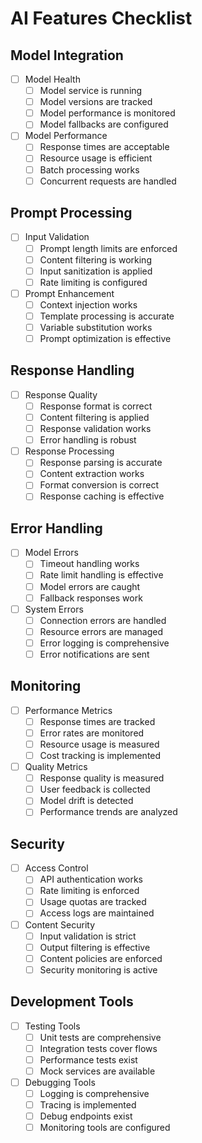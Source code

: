 # AI Features Checklist

## Model Integration
- [ ] Model Health
  - [ ] Model service is running
  - [ ] Model versions are tracked
  - [ ] Model performance is monitored
  - [ ] Model fallbacks are configured

- [ ] Model Performance
  - [ ] Response times are acceptable
  - [ ] Resource usage is efficient
  - [ ] Batch processing works
  - [ ] Concurrent requests are handled

## Prompt Processing
- [ ] Input Validation
  - [ ] Prompt length limits are enforced
  - [ ] Content filtering is working
  - [ ] Input sanitization is applied
  - [ ] Rate limiting is configured

- [ ] Prompt Enhancement
  - [ ] Context injection works
  - [ ] Template processing is accurate
  - [ ] Variable substitution works
  - [ ] Prompt optimization is effective

## Response Handling
- [ ] Response Quality
  - [ ] Response format is correct
  - [ ] Content filtering is applied
  - [ ] Response validation works
  - [ ] Error handling is robust

- [ ] Response Processing
  - [ ] Response parsing is accurate
  - [ ] Content extraction works
  - [ ] Format conversion is correct
  - [ ] Response caching is effective

## Error Handling
- [ ] Model Errors
  - [ ] Timeout handling works
  - [ ] Rate limit handling is effective
  - [ ] Model errors are caught
  - [ ] Fallback responses work

- [ ] System Errors
  - [ ] Connection errors are handled
  - [ ] Resource errors are managed
  - [ ] Error logging is comprehensive
  - [ ] Error notifications are sent

## Monitoring
- [ ] Performance Metrics
  - [ ] Response times are tracked
  - [ ] Error rates are monitored
  - [ ] Resource usage is measured
  - [ ] Cost tracking is implemented

- [ ] Quality Metrics
  - [ ] Response quality is measured
  - [ ] User feedback is collected
  - [ ] Model drift is detected
  - [ ] Performance trends are analyzed

## Security
- [ ] Access Control
  - [ ] API authentication works
  - [ ] Rate limiting is enforced
  - [ ] Usage quotas are tracked
  - [ ] Access logs are maintained

- [ ] Content Security
  - [ ] Input validation is strict
  - [ ] Output filtering is effective
  - [ ] Content policies are enforced
  - [ ] Security monitoring is active

## Development Tools
- [ ] Testing Tools
  - [ ] Unit tests are comprehensive
  - [ ] Integration tests cover flows
  - [ ] Performance tests exist
  - [ ] Mock services are available

- [ ] Debugging Tools
  - [ ] Logging is comprehensive
  - [ ] Tracing is implemented
  - [ ] Debug endpoints exist
  - [ ] Monitoring tools are configured 